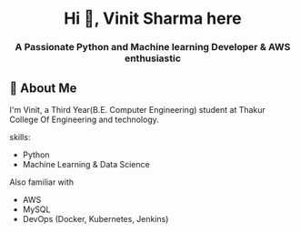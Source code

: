 <h1 align="center">Hi 👋, Vinit Sharma here</h1>
<h3 align="center">A Passionate Python and Machine learning Developer & AWS enthusiastic</h3>

## 🚀 About Me
I'm Vinit, a Third Year(B.E. Computer Engineering) student at Thakur College Of Engineering and technology.


skills:  
- Python 
- Machine Learning & Data Science

Also familiar with  
- AWS
- MySQL
- DevOps (Docker, Kubernetes, Jenkins)


<!--
**sVinit108/sVinit108** is a ✨ _special_ ✨ repository because its `README.md` (this file) appears on your GitHub profile.

Here are some ideas to get you started:

- 🔭 I’m currently working on ...
- 🌱 I’m currently learning ...
- 👯 I’m looking to collaborate on ...
- 🤔 I’m looking for help with ...
- 💬 Ask me about ...
- 📫 How to reach me: ...
- 😄 Pronouns: ...
- ⚡ Fun fact: ...
-->
